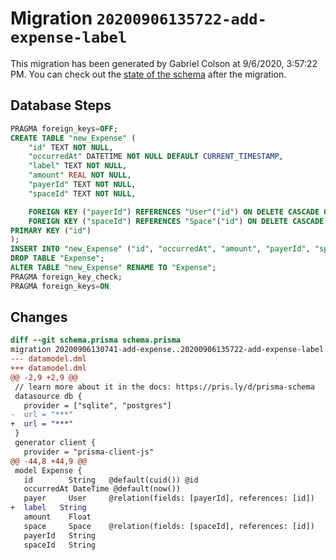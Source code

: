 # Migration `20200906135722-add-expense-label`

This migration has been generated by Gabriel Colson at 9/6/2020, 3:57:22 PM.
You can check out the [state of the schema](./schema.prisma) after the migration.

## Database Steps

```sql
PRAGMA foreign_keys=OFF;
CREATE TABLE "new_Expense" (
    "id" TEXT NOT NULL,
    "occurredAt" DATETIME NOT NULL DEFAULT CURRENT_TIMESTAMP,
    "label" TEXT NOT NULL,
    "amount" REAL NOT NULL,
    "payerId" TEXT NOT NULL,
    "spaceId" TEXT NOT NULL,

    FOREIGN KEY ("payerId") REFERENCES "User"("id") ON DELETE CASCADE ON UPDATE CASCADE,
    FOREIGN KEY ("spaceId") REFERENCES "Space"("id") ON DELETE CASCADE ON UPDATE CASCADE,
PRIMARY KEY ("id")
);
INSERT INTO "new_Expense" ("id", "occurredAt", "amount", "payerId", "spaceId") SELECT "id", "occurredAt", "amount", "payerId", "spaceId" FROM "Expense";
DROP TABLE "Expense";
ALTER TABLE "new_Expense" RENAME TO "Expense";
PRAGMA foreign_key_check;
PRAGMA foreign_keys=ON
```

## Changes

```diff
diff --git schema.prisma schema.prisma
migration 20200906130741-add-expense..20200906135722-add-expense-label
--- datamodel.dml
+++ datamodel.dml
@@ -2,9 +2,9 @@
 // learn more about it in the docs: https://pris.ly/d/prisma-schema
 datasource db {
   provider = ["sqlite", "postgres"]
-  url = "***"
+  url = "***"
 }
 generator client {
   provider = "prisma-client-js"
@@ -44,8 +44,9 @@
 model Expense {
   id        String   @default(cuid()) @id
   occurredAt DateTime @default(now())
   payer     User     @relation(fields: [payerId], references: [id])
+  label   String
   amount    Float
   space     Space    @relation(fields: [spaceId], references: [id])
   payerId   String
   spaceId   String
```



